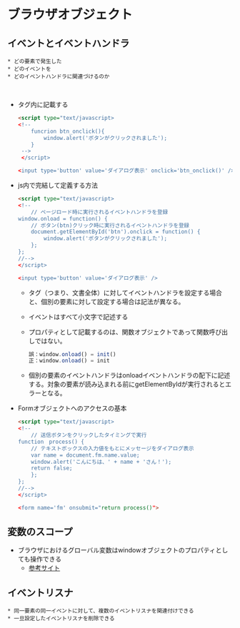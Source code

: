 # **ブラウザオブジェクト**

## **イベントとイベントハンドラ**

    * どの要素で発生した
    * どのイベントを
    * どのイベントハンドラに関連づけるのか

<br/>

* タグ内に記載する

    ```html
    <script type="text/javascript>
    <!-- 
        funcrion btn_onclick(){
            window.alert('ボタンがクリックされました');
        }
     -->
     </script>

    <input type='button' value='ダイアログ表示' onclick='btn_onclick()' />
    ```

* js内で完結して定義する方法

    ```html
    <script type="text/javascript>
    <!-- 
        // ページロード時に実行されるイベントハンドラを登録
    window.onload = function() {
        // ボタン(btn)クリック時に実行されるイベントハンドラを登録
        document.getElementById('btn').onclick = function() {
            window.alert('ボタンがクリックされました');
        };
    };
    //-->
    </script>

    <input type='button' value='ダイアログ表示' />
    ```

    * <body>タグ（つまり、文書全体）に対してイベントハンドラを設定する場合と、個別の要素に対して設定する場合は記法が異なる。

    * イベントはすべて小文字で記述する

    * プロパティとして記載するのは、関数オブジェクトであって関数呼び出しではない。

        ```js
        誤：window.onload() = init()
        正：window.onload() = init
        ```

    * 個別の要素のイベントハンドラはonloadイベントハンドラの配下に記述する。対象の要素が読み込まれる前にgetElementByIdが実行されるとエラーとなる。


* Formオブジェクトへのアクセスの基本

    ```html
    <script type="text/javascript>
    <!-- 
        // 送信ボタンをクリックしたタイミングで実行
    function　process() {
        // テキストボックスの入力値をもとにメッセージをダイアログ表示
        var name = document.fm.name.value;
        window.alert('こんにちは、' + name + 'さん！');
        return false;
        };
    };
    //-->
    </script>

    <form name='fm' onsubmit="return process()">
    ```


## **変数のスコープ**

* ブラウザにおけるグローバル変数はwindowオブジェクトのプロパティとしても操作できる
    * [参考サイト](https://codezine.jp/article/detail/15431#:~:text=%E3%82%B9%E3%82%B3%E3%83%BC%E3%83%97%E3%81%AF%E5%A4%89%E6%95%B0%E3%81%AE%E6%9C%89%E5%8A%B9,%E3%81%AB%E3%81%8F%E3%81%84%E3%83%97%E3%83%AD%E3%82%B0%E3%83%A9%E3%83%A0%E3%82%92%E6%9B%B8%E3%81%91%E3%81%BE%E3%81%99%E3%80%82)

## **イベントリスナ**

    * 同一要素の同一イベントに対して、複数のイベントリスナを関連付けできる
    * 一旦設定したイベントリスナを削除できる

    